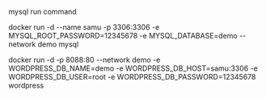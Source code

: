 mysql run command

docker run -d --name samu -p 3306:3306 -e MYSQL_ROOT_PASSWORD=12345678 -e MYSQL_DATABASE=demo --network demo mysql

docker run -d -p 8088:80 --network demo -e WORDPRESS_DB_NAME=demo -e WORDPRESS_DB_HOST=samu:3306 -e WORDPRESS_DB_USER=root -e WORDPRESS_DB_PASSWORD=12345678 wordpress
